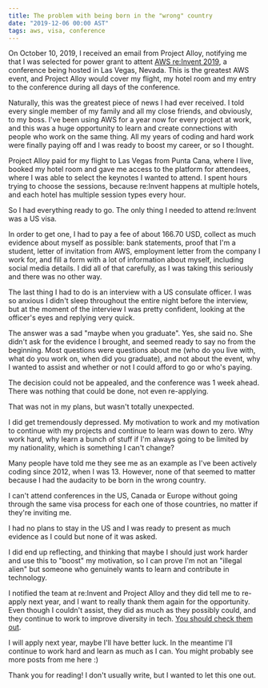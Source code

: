 ```yaml
---
title: The problem with being born in the "wrong" country
date: "2019-12-06 00:00 AST"
tags: aws, visa, conference
---
```


On October 10, 2019, I received an email from Project Alloy, notifying me that I was selected for power grant to attent [AWS re:Invent 2019](https://reinvent.awsevents.com/), a conference being hosted in Las Vegas, Nevada. This is the greatest AWS event, and Project Alloy would cover my flight, my hotel room and my entry to the conference during all days of the conference.

Naturally, this was the greatest piece of news I had ever received. I told every single member of my family and all my close friends, and obviously, to my boss. I've been using AWS for a year now for every project at work, and this was a huge opportunity to learn and create connections with people who work on the same thing. All my years of coding and hard work were finally paying off and I was ready to boost my career, or so I thought.

Project Alloy paid for my flight to Las Vegas from Punta Cana, where I live, booked my hotel room and gave me access to the platform for attendees, where I was able to select the keynotes I wanted to attend. I spent hours trying to choose the sessions, because re:Invent happens at multiple hotels, and each hotel has multiple session types every hour.

So I had everything ready to go. The only thing I needed to attend re:Invent was a US visa.

In order to get one, I had to pay a fee of about 166.70 USD, collect as much evidence about myself as possible: bank statements, proof that I'm a student, letter of invitation from AWS, employment letter from the company I work for, and fill a form with a lot of information about myself, including social media details. I did all of that carefully, as I was taking this seriously and there was no other way.

The last thing I had to do is an interview with a US consulate officer. I was so anxious I didn't sleep throughout the entire night before the interview, but at the moment of the interview I was pretty confident, looking at the officer's eyes and replying very quick.

The answer was a sad "maybe when you graduate". Yes, she said no. She didn't ask for the evidence I brought, and seemed ready to say no from the beginning. Most questions were questions about me (who do you live with, what do you work on, when did you graduate), and not about the event, why I wanted to assist and whether or not I could afford to go or who's paying.

The decision could not be appealed, and the conference was 1 week ahead. There was nothing that could be done, not even re-applying.

That was not in my plans, but wasn't totally unexpected. 

I did get tremendously depressed. My motivation to work and my motivation to continue with my projects and continue to learn was down to zero. Why work hard, why learn a bunch of stuff if I'm always going to be limited by my nationality, which is something I can't change?

Many people have told me they see me as an example as I've been actively coding since 2012, when I was 13. However, none of that seemed to matter because I had the audacity to be born in the wrong country.

I can't attend conferences in the US, Canada or Europe without going through the same visa process for each one of those countries, no matter if they're inviting me.

I had no plans to stay in the US and I was ready to present as much evidence as I could but none of it was asked.

I did end up reflecting, and thinking that maybe I should just work harder and use this to "boost" my motivation, so I can prove I'm not an "illegal alien" but someone who genuinely wants to learn and contribute in technology.

I notified the team at re:Invent and Project Alloy and they did tell me to re-apply next year, and I want to really thank them again for the opportunity. Even though I couldn't assist, they did as much as they possibly could, and they continue to work to improve diversity in tech. [You should check them out](https://www.projectalloy.org/).

I will apply next year, maybe I'll have better luck. In the meantime I'll continue to work hard and learn as much as I can. You might probably see more posts from me here :)

Thank you for reading! I don't usually write, but I wanted to let this one out.
